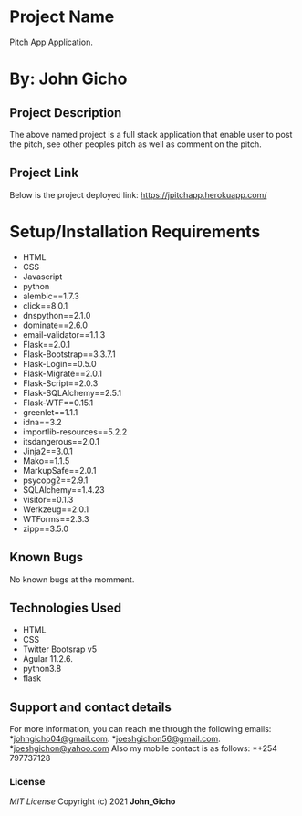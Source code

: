 # Project Name
Pitch App Application.

# By: **John Gicho**

## Project Description
The above named project is a full stack application that enable user to post the pitch, see other peoples pitch as well as comment on the pitch.

## Project Link
Below is the project deployed link:
https://jpitchapp.herokuapp.com/

# Setup/Installation Requirements
* HTML
* CSS
* Javascript
* python
* alembic==1.7.3
* click==8.0.1
* dnspython==2.1.0
* dominate==2.6.0
* email-validator==1.1.3
* Flask==2.0.1
* Flask-Bootstrap==3.3.7.1
* Flask-Login==0.5.0
* Flask-Migrate==2.0.1
* Flask-Script==2.0.3
* Flask-SQLAlchemy==2.5.1
* Flask-WTF==0.15.1
* greenlet==1.1.1
* idna==3.2
* importlib-resources==5.2.2
* itsdangerous==2.0.1
* Jinja2==3.0.1
* Mako==1.1.5
* MarkupSafe==2.0.1
* psycopg2==2.9.1
* SQLAlchemy==1.4.23
* visitor==0.1.3
* Werkzeug==2.0.1
* WTForms==2.3.3
* zipp==3.5.0


## Known Bugs
No known bugs at the momment.

## Technologies Used
* HTML
* CSS
* Twitter Bootsrap v5
* Agular 11.2.6.
* python3.8
* flask

## Support and contact details
For more information, you can reach me through the following emails:
*johngicho04@gmail.com.
*joeshgichon56@gmail.com.
*joeshgichon@yahoo.com
Also my mobile contact is as follows:
*+254 797737128

### License
*MIT License*
Copyright (c) 2021 **John_Gicho**